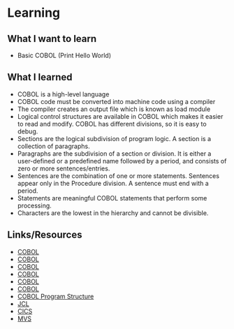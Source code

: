 # Learning

## What I want to learn

 - Basic COBOL (Print Hello World)

## What I learned
- COBOL is a high-level language
- COBOL code must be converted into machine code using a compiler
- The compiler creates an output file which is known as load module
- Logical control structures are available in COBOL which makes it easier to read and modify. COBOL has different divisions, so it is easy to debug.
- Sections are the logical subdivision of program logic. A section is a collection of paragraphs.
- Paragraphs are the subdivision of a section or division. It is either a user-defined or a predefined name followed by a period, and consists of zero or more sentences/entries.
- Sentences are the combination of one or more statements. Sentences appear only in the Procedure division. A sentence must end with a period.
- Statements are meaningful COBOL statements that perform some processing.
- Characters are the lowest in the hierarchy and cannot be divisible.

## Links/Resources
- [COBOL](https://devops.com/the-beauty-of-the-cobol-programming-language-v2/)
- [COBOL](https://www.techrepublic.com/article/learn-cobol-with-these-online-training-courses-and-tutorials/)
- [COBOL](https://www.reddit.com/r/learnprogramming/comments/15h1fg/cobol_where_do_i_start/)
- [COBOL](https://www.tutorialspoint.com/cobol/index.htm)
- [COBOL](https://www.thegeekstuff.com/2010/02/cobol-hello-world-example-how-to-write-compile-and-execute-cobol-program-on-linux-os/)
- [COBOL](https://stackoverflow.blog/2020/04/20/brush-up-your-cobol-why-is-a-60-year-old-language-suddenly-in-demand/?utm_source=Iterable&utm_medium=email&utm_campaign=the_overflow_newsletter)
- [COBOL Program Structure](https://www.tutorialspoint.com/cobol/cobol_program_structure.htm)
- [JCL](https://en.wikipedia.org/wiki/Job_Control_Language)
- [CICS](https://en.wikipedia.org/wiki/CICS)
- [MVS](https://en.wikipedia.org/wiki/MVS)
